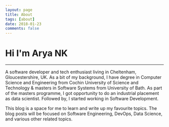 ```yaml
---
layout: page
title: About
tags: [about]
date: 2018-01-23
comments: false
---
```


# Hi I'm Arya NK
---


A software developer and tech enthusiast living in Cheltenham, Gloucestershire, UK. As a bit of my background, I have degree in Computer Science and Engineering from Cochin University of Science and Technology & masters in Software Systems from University of Bath. As part of the masters programme, I got opportunity to do an industrial placement as data scientist. Followed by, I started working in Software Development.

This blog is a space for me to learn and write up my favourite topics. The blog posts will be focused on Software Engineering, DevOps, Data Science, and various other related topics. 

